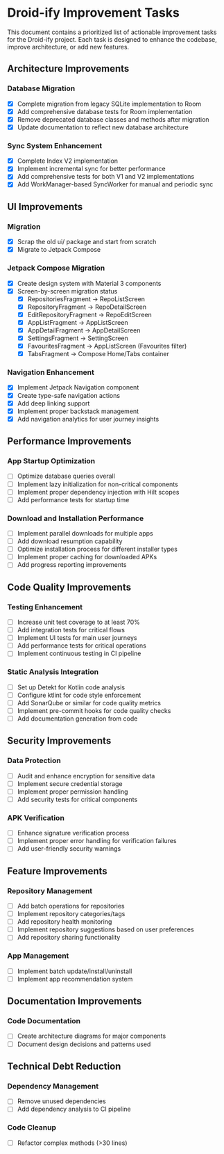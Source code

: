 # Droid-ify Improvement Tasks

This document contains a prioritized list of actionable improvement tasks for the Droid-ify project. Each task is designed to enhance the codebase, improve architecture, or add new features.

## Architecture Improvements

### Database Migration
- [x] Complete migration from legacy SQLite implementation to Room
- [x] Add comprehensive database tests for Room implementation
- [x] Remove deprecated database classes and methods after migration
- [x] Update documentation to reflect new database architecture

### Sync System Enhancement
- [x] Complete Index V2 implementation
- [x] Implement incremental sync for better performance
- [x] Add comprehensive tests for both V1 and V2 implementations
- [x] Add WorkManager-based SyncWorker for manual and periodic sync

## UI Improvements

### Migration
- [x] Scrap the old ui/ package and start from scratch
- [x] Migrate to Jetpack Compose

### Jetpack Compose Migration
- [x] Create design system with Material 3 components
- [x] Screen-by-screen migration status
  - [x] RepositoriesFragment -> RepoListScreen
  - [x] RepositoryFragment -> RepoDetailScreen
  - [x] EditRepositoryFragment -> RepoEditScreen
  - [x] AppListFragment -> AppListScreen
  - [x] AppDetailFragment -> AppDetailScreen
  - [x] SettingsFragment -> SettingScreen
  - [x] FavouritesFragment -> AppListScreen (Favourites filter)
  - [x] TabsFragment -> Compose Home/Tabs container

### Navigation Enhancement
- [x] Implement Jetpack Navigation component
- [x] Create type-safe navigation actions
- [x] Add deep linking support
- [x] Implement proper backstack management
- [x] Add navigation analytics for user journey insights

## Performance Improvements

### App Startup Optimization
- [ ] Optimize database queries overall
- [ ] Implement lazy initialization for non-critical components
- [ ] Implement proper dependency injection with Hilt scopes
- [ ] Add performance tests for startup time

### Download and Installation Performance
- [ ] Implement parallel downloads for multiple apps
- [ ] Add download resumption capability
- [ ] Optimize installation process for different installer types
- [ ] Implement proper caching for downloaded APKs
- [ ] Add progress reporting improvements

## Code Quality Improvements

### Testing Enhancement
- [ ] Increase unit test coverage to at least 70%
- [ ] Add integration tests for critical flows
- [ ] Implement UI tests for main user journeys
- [ ] Add performance tests for critical operations
- [ ] Implement continuous testing in CI pipeline

### Static Analysis Integration
- [ ] Set up Detekt for Kotlin code analysis
- [ ] Configure ktlint for code style enforcement
- [ ] Add SonarQube or similar for code quality metrics
- [ ] Implement pre-commit hooks for code quality checks
- [ ] Add documentation generation from code

## Security Improvements

### Data Protection
- [ ] Audit and enhance encryption for sensitive data
- [ ] Implement secure credential storage
- [ ] Implement proper permission handling
- [ ] Add security tests for critical components

### APK Verification
- [ ] Enhance signature verification process
- [ ] Implement proper error handling for verification failures
- [ ] Add user-friendly security warnings

## Feature Improvements

### Repository Management
- [ ] Add batch operations for repositories
- [ ] Implement repository categories/tags
- [ ] Add repository health monitoring
- [ ] Implement repository suggestions based on user preferences
- [ ] Add repository sharing functionality

### App Management
- [ ] Implement batch update/install/uninstall
- [ ] Implement app recommendation system

## Documentation Improvements

### Code Documentation
- [ ] Create architecture diagrams for major components
- [ ] Document design decisions and patterns used

## Technical Debt Reduction

### Dependency Management
- [ ] Remove unused dependencies
- [ ] Add dependency analysis to CI pipeline

### Code Cleanup
- [ ] Refactor complex methods (>30 lines)
